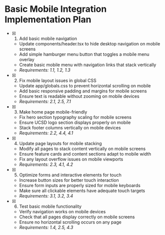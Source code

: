 # Basic Mobile Integration Implementation Plan

- [x] 1. Add basic mobile navigation
  - Update components/header.tsx to hide desktop navigation on mobile screens
  - Add simple hamburger menu button that toggles a mobile menu overlay
  - Create basic mobile menu with navigation links that stack vertically
  - _Requirements: 1.1, 1.2, 1.3_

- [x] 2. Fix mobile layout issues in global CSS
  - Update app/globals.css to prevent horizontal scrolling on mobile
  - Add basic responsive padding and margins for mobile screens
  - Ensure text is readable without zooming on mobile devices
  - _Requirements: 2.1, 2.5, 7.1_

- [x] 3. Make home page mobile-friendly
  - Fix hero section typography scaling for mobile screens
  - Ensure UCSD logo section displays properly on mobile
  - Stack footer columns vertically on mobile devices
  - _Requirements: 2.2, 4.4, 4.1_

- [x] 4. Update page layouts for mobile stacking
  - Modify all pages to stack content vertically on mobile screens
  - Ensure feature cards and content sections adapt to mobile width
  - Fix any layout overflow issues on mobile viewports
  - _Requirements: 2.3, 4.1, 4.2_

- [x] 5. Optimize forms and interactive elements for touch
  - Increase button sizes for better touch interaction
  - Ensure form inputs are properly sized for mobile keyboards
  - Make sure all clickable elements have adequate touch targets
  - _Requirements: 3.1, 3.2, 3.4_

- [x] 6. Test basic mobile functionality
  - Verify navigation works on mobile devices
  - Check that all pages display correctly on mobile screens
  - Ensure no horizontal scrolling occurs on any page
  - _Requirements: 1.4, 2.5, 4.3_